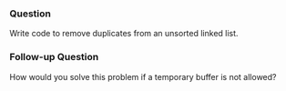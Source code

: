 ### Question

Write code to remove duplicates from an unsorted linked list.

### Follow-up Question

How would you solve this problem if a temporary buffer is not allowed?
